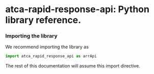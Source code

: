 # atca-rapid-response-api: Python library reference.

### Importing the library

We recommend importing the library as

```python
import atca_rapid_response_api as arrApi
```

The rest of this documentation will assume this import directive.

